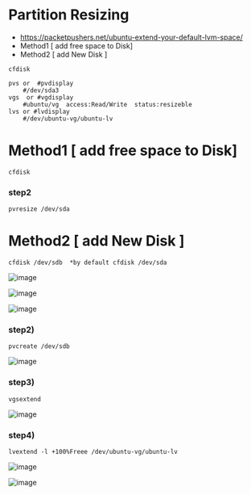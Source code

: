 # Partition Resizing
- https://packetpushers.net/ubuntu-extend-your-default-lvm-space/ 
- Method1 [ add free space to Disk]
- Method2 [ add New Disk ]

```
cfdisk
```
  
```
pvs or  #pvdisplay
    #/dev/sda3
vgs  or #vgdisplay
    #ubuntu/vg  access:Read/Write  status:resizeble
lvs or #lvdisplay
    #/dev/ubuntu-vg/ubuntu-lv
```

# Method1 [ add free space to Disk]
```
cfdisk
```

### step2
```
pvresize /dev/sda
```

# Method2 [ add New Disk ]

```
cfdisk /dev/sdb  *by default cfdisk /dev/sda
```

![image](https://github.com/user-attachments/assets/9f1eb716-dad1-4e8c-bc17-6ef04f3cc991)

![image](https://github.com/user-attachments/assets/b0530c3b-4425-4dfe-adff-f705f32d8460)

![image](https://github.com/user-attachments/assets/b5664201-a3a6-40bc-b26b-c51088f1b176)

### step2)
```
pvcreate /dev/sdb
```
![image](https://github.com/user-attachments/assets/00ac1966-85c2-4b87-ad8f-961f58426ceb)

### step3)
```
vgsextend
```
![image](https://github.com/user-attachments/assets/75a5b1d7-4c5d-4492-83fb-435f819969e3)

### step4)
```
lvextend -l +100%Freee /dev/ubuntu-vg/ubuntu-lv
```
![image](https://github.com/user-attachments/assets/bc1707ff-f8ae-4833-b5e1-8fe9e4a07625)

![image](https://github.com/user-attachments/assets/2c93ebd5-b194-4e24-a505-9c0a8f4b58c6)

